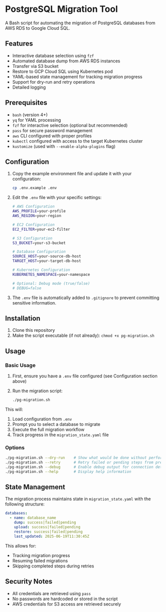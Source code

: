 # PostgreSQL Migration Tool

A Bash script for automating the migration of PostgreSQL databases from AWS RDS to Google Cloud SQL.

## Features

- Interactive database selection using `fzf`
- Automated database dump from AWS RDS instances
- Transfer via S3 bucket
- Restore to GCP Cloud SQL using Kubernetes pod
- YAML-based state management for tracking migration progress
- Support for dry-run and retry operations
- Detailed logging

## Prerequisites

- `bash` (version 4+)
- `yq` for YAML processing
- `fzf` for interactive selection (optional but recommended)
- `pass` for secure password management
- `aws` CLI configured with proper profiles
- `kubectl` configured with access to the target Kubernetes cluster
- `kustomize` (used with `--enable-alpha-plugins` flag)

## Configuration

1. Copy the example environment file and update it with your configuration:

   ```bash
   cp .env.example .env
   ```

2. Edit the `.env` file with your specific settings:

   ```bash
   # AWS Configuration
   AWS_PROFILE=your-profile
   AWS_REGION=your-region
   
   # EC2 Configuration
   EC2_FILTER=your-ec2-filter
   
   # S3 Configuration
   S3_BUCKET=your-s3-bucket
   
   # Database Configuration
   SOURCE_HOST=your-source-db-host
   TARGET_HOST=your-target-db-host
   
   # Kubernetes Configuration
   KUBERNETES_NAMESPACE=your-namespace
   
   # Optional: Debug mode (true/false)
   # DEBUG=false
   ```

3. The `.env` file is automatically added to `.gitignore` to prevent committing sensitive information.

## Installation

1. Clone this repository
2. Make the script executable (if not already): `chmod +x pg-migration.sh`

## Usage

### Basic Usage

1. First, ensure you have a `.env` file configured (see Configuration section above)
2. Run the migration script:

   ```bash
   ./pg-migration.sh
   ```

This will:
1. Load configuration from `.env`
2. Prompt you to select a database to migrate
3. Execute the full migration workflow
4. Track progress in the `migration_state.yaml` file

### Options

```bash
./pg-migration.sh --dry-run    # Show what would be done without performing actual migration
./pg-migration.sh --retry      # Retry failed or pending steps from previous migration attempts
./pg-migration.sh --debug      # Enable debug output for connection details and troubleshooting
./pg-migration.sh --help       # Display help information
```

## State Management

The migration process maintains state in `migration_state.yaml` with the following structure:

```yaml
databases:
  - name: database_name
    dump: success|failed|pending
    upload: success|failed|pending
    restore: success|failed|pending
    last_updated: 2025-06-19T11:30:45Z
```

This allows for:
- Tracking migration progress
- Resuming failed migrations
- Skipping completed steps during retries

## Security Notes

- All credentials are retrieved using `pass`
- No passwords are hardcoded or stored in the script
- AWS credentials for S3 access are retrieved securely
